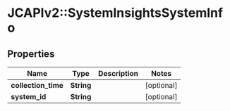 # JCAPIv2::SystemInsightsSystemInfo

## Properties
Name | Type | Description | Notes
------------ | ------------- | ------------- | -------------
**collection_time** | **String** |  | [optional] 
**system_id** | **String** |  | [optional] 


